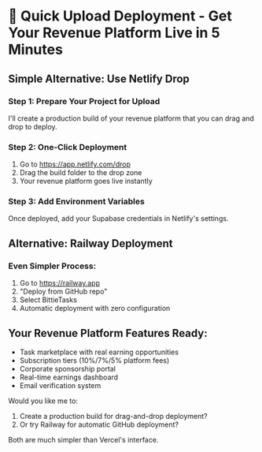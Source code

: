 # 🚀 Quick Upload Deployment - Get Your Revenue Platform Live in 5 Minutes

## Simple Alternative: Use Netlify Drop

### Step 1: Prepare Your Project for Upload
I'll create a production build of your revenue platform that you can drag and drop to deploy.

### Step 2: One-Click Deployment
1. Go to https://app.netlify.com/drop
2. Drag the build folder to the drop zone
3. Your revenue platform goes live instantly

### Step 3: Add Environment Variables
Once deployed, add your Supabase credentials in Netlify's settings.

## Alternative: Railway Deployment

### Even Simpler Process:
1. Go to https://railway.app
2. "Deploy from GitHub repo"
3. Select BittieTasks
4. Automatic deployment with zero configuration

## Your Revenue Platform Features Ready:
- Task marketplace with real earning opportunities
- Subscription tiers (10%/7%/5% platform fees)
- Corporate sponsorship portal
- Real-time earnings dashboard
- Email verification system

Would you like me to:
1. Create a production build for drag-and-drop deployment?
2. Or try Railway for automatic GitHub deployment?

Both are much simpler than Vercel's interface.